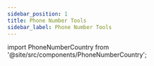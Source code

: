 ```yaml
---
sidebar_position: 1
title: Phone Number Tools
sidebar_label: Phone Number Tools
---
```


import PhoneNumberCountry from '@site/src/components/PhoneNumberCountry';

<PhoneNumberCountry />

